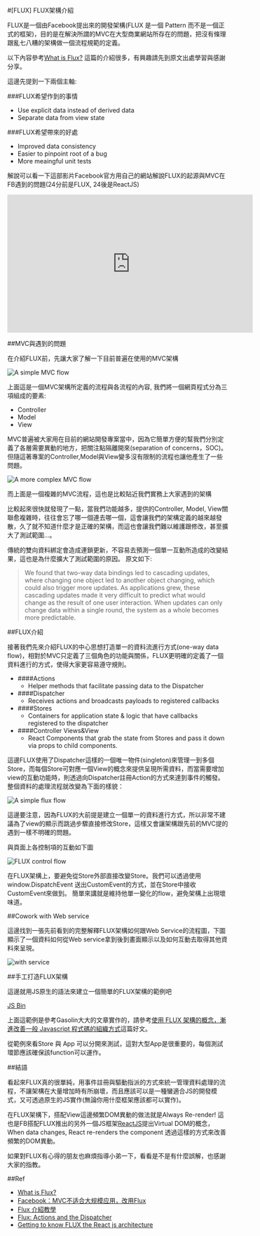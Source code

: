 #[FLUX] FLUX架構介紹

FLUX是一個由Facebook提出來的開發架構(FLUX 是一個 Pattern 而不是一個正式的框架)，目的是在解決所謂的MVC在大型商業網站所存在的問題，把沒有條理跟亂七八糟的架構做一個流程規範的定義。

以下內容參考[What is Flux?](http://fluxxor.com/what-is-flux.html) 這篇的介紹很多，有興趣請先到原文出處學習與感謝分享。

這邊先提到一下兩個主軸:

###FLUX希望作到的事情

- Use explicit data instead of derived data
- Separate data from view state

###FLUX希望帶來的好處

- Improved data consistency
- Easier to pinpoint root of a bug
- More meaingful unit tests

解說可以看一下這部影片Facebook官方用自己的網站解說FLUX的起源與MVC在FB遇到的問題(24分前是FLUX, 24後是ReactJS)

<iframe width="560" height="315" src="https://www.youtube.com/embed/nYkdrAPrdcw?list=PLb0IAmt7-GS188xDYE-u1ShQmFFGbrk0v" frameborder="0" allowfullscreen></iframe>

##MVC與遇到的問題

在介紹FLUX前，先讓大家了解一下目前普遍在使用的MVC架構

![A simple MVC flow](http://fluxxor.com/images/mvc-simple.png)

上面這是一個MVC架構所定義的流程與各流程的內容, 我們將一個網頁程式分為三項組成的要素:

- Controller
- Model
- View

MVC普遍被大家用在目前的網站開發專案當中，因為它簡單方便的幫我們分別定義了各層需要異動的地方，把關注點隔離開來(separation of concerns，SOC)。但隨這著專案的Controller,Model與View變多沒有限制的流程也讓他產生了一些問題。

![A more complex MVC flow](http://fluxxor.com/images/mvc-complex.png)

而上面是一個複雜的MVC流程，這也是比較貼近我們實務上大家遇到的架構

比較起來很快就發現了一點，當我們功能越多，提供的Controller, Model, View關聯愈複雜時，往往會忘了哪一個連去哪一個，這會讓我們的架構定義的越來越發散，久了就不知道什麼才是正確的架構，而這也會讓我們難以維護跟修改，甚至擴大了測試範圍...。

傳統的雙向資料綁定會造成連鎖更新，不容易去預測一個單一互動所造成的改變結果，這也是為什麼擴大了測試範圍的原因。
原文如下:
> We found that two-way data bindings led to cascading updates, where changing one object led to another object changing, which could also trigger more updates. As applications grew, these cascading updates made it very difficult to predict what would change as the result of one user interaction. When updates can only change data within a single round, the system as a whole becomes more predictable.

##FLUX介紹

接著我們先來介紹FLUX的中心思想打造單一的資料流進行方式(one-way data flow)，相對於MVC只定義了三個角色的功能與關係，FLUX更明確的定義了一個資料進行的方式，使得大家更容易遵守規則。

- ####Actions
	- Helper methods that facilitate passing data to the Dispatcher
- ####Dispatcher
	- Receives actions and broadcasts payloads to registered callbacks
- ####Stores
	- Containers for application state & logic that have callbacks registered to the dispatcher
- ####Controller Views&View  
	- React Components that grab the state from Stores and pass it down via props to child components.

這邊FLUX使用了Dispatcher這樣的一個唯一物件(singleton)來管理一到多個Store，而每個Store可對應一個View的概念來提供呈現所需資料，而當需要增加view的互動功能時，則透過向Dispatcher註冊Action的方式來達到事件的觸發。 整個資料的處理流程就改變為下面的樣貌：

![A simple flux flow](http://fluxxor.com/images/flux-simple.png)

這邊要注意，因為FLUX的大前提是建立一個單一的資料進行方式，所以非常不建議為了view的顯示而跳過步驟直接修改Store，這樣又會讓架構跟先前的MVC提的遇到一樣不明確的問題。 

與頁面上各控制項的互動如下圖

![FLUX control flow](https://dl.dropboxusercontent.com/u/20925528/%E6%8A%80%E8%A1%93Blog/blogs/FLUX%2BReactJS/01/FLUX%20flow.png)

在FLUX架構上，要避免從Store外部直接改變Store。我們可以透過使用 window.DispatchEvent 送出CustomEvent的方式，並在Store中接收CustomEvent來做到。 簡單來講就是維持他單一變化的flow，避免架構上出現壞味道。

##Cowork with Web service

這邊找到一張先前看到的完整解釋FLUX架構如何跟Web Service的流程圖，下圖顯示了一個資料如何從Web service拿到後到畫面顯示以及如何互動去取得其他資料來呈現。

![with service](https://dl.dropboxusercontent.com/u/20925528/%E6%8A%80%E8%A1%93Blog/blogs/FLUX%2BReactJS/01/archieture.png)

##手工打造FLUX架構

這邊就用JS原生的語法來建立一個簡單的FLUX架構的範例吧

<a class="jsbin-embed" href="http://jsbin.com/sutuku/20/embed?js,output">JS Bin</a><script src="http://static.jsbin.com/js/embed.js"></script>

上面這範例是參考Gasolin大大的文章實作的，請參考[使用 FLUX 架構的概念，漸進改善一般 Javascript 程式碼的組織方式](http://blog.gasolin.idv.tw/2014/11/flux-javascript.html)這篇好文。

從範例來看Store 與 App 可以分開來測試，這對大型App是很重要的，每個測試環節應該確保該function可以運作。 

##結語

看起來FLUX真的很單純，用事件註冊與驅動指派的方式來統一管理資料處理的流程，不讓架構在大量增加時有所崩壞，而且應該可以是一種蠻適合JS的開發模式，又可透過原生的JS實作(無論你用什麼框架應該都可以實作)。

在FLUX架構下，搭配View這邊頻繁DOM異動的做法就是Always Re-render! 這也是FB搭配FLUX推出的另外一個JS框架[ReactJS](https://facebook.github.io/react/)提出Virtual DOM的概念，When data changes, React re-renders the component 透過這樣的方式來改善頻繁的DOM異動。

如果對FLUX有心得的朋友也麻煩指導小弟一下，看看是不是有什麼誤解，也感謝大家的指教。

##Ref

- [What is Flux?](http://fluxxor.com/what-is-flux.html)
- [Facebook：MVC不适合大规模应用，改用Flux](http://www.infoq.com/cn/news/2014/05/facebook-mvc-flux)
- [Flux 介紹教學](http://blog.roy.tw/2015/02/05/introduction-of-flux)
- [Flux: Actions and the Dispatcher](http://facebook.github.io/react/blog/2014/07/30/flux-actions-and-the-dispatcher.html)
- [Getting to know FLUX the React js architecture](https://scotch.io/tutorials/getting-to-know-flux-the-react-js-architecture)